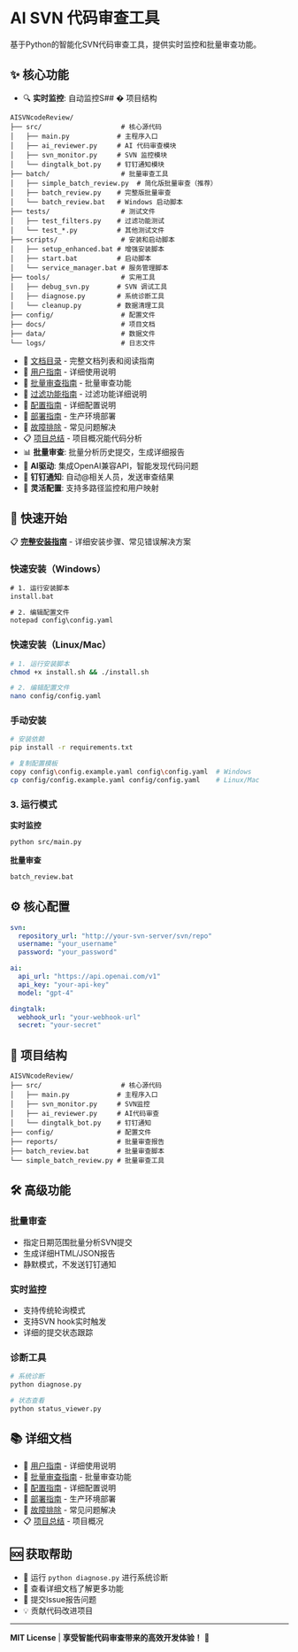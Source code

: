 # AI SVN 代码审查工具

基于Python的智能化SVN代码审查工具，提供实时监控和批量审查功能。

## ✨ 核心功能

- 🔍 **实时监控**: 自动监控S## � 项目结构

```
AISVNcodeReview/
├── src/                    # 核心源代码
│   ├── main.py            # 主程序入口
│   ├── ai_reviewer.py     # AI 代码审查模块
│   ├── svn_monitor.py     # SVN 监控模块
│   └── dingtalk_bot.py    # 钉钉通知模块
├── batch/                  # 批量审查工具
│   ├── simple_batch_review.py  # 简化版批量审查（推荐）
│   ├── batch_review.py    # 完整版批量审查
│   └── batch_review.bat   # Windows 启动脚本
├── tests/                  # 测试文件
│   ├── test_filters.py    # 过滤功能测试
│   └── test_*.py          # 其他测试文件
├── scripts/                # 安装和启动脚本
│   ├── setup_enhanced.bat # 增强安装脚本
│   ├── start.bat          # 启动脚本
│   └── service_manager.bat # 服务管理脚本
├── tools/                  # 实用工具
│   ├── debug_svn.py       # SVN 调试工具
│   ├── diagnose.py        # 系统诊断工具
│   └── cleanup.py         # 数据清理工具
├── config/                 # 配置文件
├── docs/                   # 项目文档
├── data/                   # 数据文件
└── logs/                   # 日志文件
```

- 📖 [文档目录](docs/README.md) - 完整文档列表和阅读指南
- 📖 [用户指南](docs/USER_GUIDE.md) - 详细使用说明
- 📖 [批量审查指南](docs/BATCH_REVIEW_GUIDE.md) - 批量审查功能
- 📖 [过滤功能指南](docs/FILTER_GUIDE.md) - 过滤功能详细说明
- 📖 [配置指南](docs/CONFIGURATION.md) - 详细配置说明
- 🚀 [部署指南](docs/DEPLOYMENT.md) - 生产环境部署
- 🔧 [故障排除](docs/TROUBLESHOOTING.md) - 常见问题解决
- 📋 [项目总结](docs/PROJECT_SUMMARY.md) - 项目概况能代码分析
- 📊 **批量审查**: 批量分析历史提交，生成详细报告
- 🤖 **AI驱动**: 集成OpenAI兼容API，智能发现代码问题
- 📱 **钉钉通知**: 自动@相关人员，发送审查结果
- 🎯 **灵活配置**: 支持多路径监控和用户映射

## 🚀 快速开始

📋 **[完整安装指南](INSTALL_GUIDE.md)** - 详细安装步骤、常见错误解决方案

### 快速安装（Windows）
```cmd
# 1. 运行安装脚本
install.bat

# 2. 编辑配置文件
notepad config\config.yaml
```

### 快速安装（Linux/Mac）
```bash
# 1. 运行安装脚本
chmod +x install.sh && ./install.sh

# 2. 编辑配置文件
nano config/config.yaml
```

### 手动安装
```bash
# 安装依赖
pip install -r requirements.txt

# 复制配置模板
copy config\config.example.yaml config\config.yaml  # Windows
cp config/config.example.yaml config/config.yaml    # Linux/Mac
```

### 3. 运行模式

**实时监控**
```bash
python src/main.py
```

**批量审查**
```bash
batch_review.bat
```

## ⚙️ 核心配置

```yaml
svn:
  repository_url: "http://your-svn-server/svn/repo"
  username: "your_username"
  password: "your_password"

ai:
  api_url: "https://api.openai.com/v1"
  api_key: "your-api-key"
  model: "gpt-4"

dingtalk:
  webhook_url: "your-webhook-url"
  secret: "your-secret"
```

## 📁 项目结构

```
AISVNcodeReview/
├── src/                    # 核心源代码
│   ├── main.py            # 主程序入口
│   ├── svn_monitor.py     # SVN监控
│   ├── ai_reviewer.py     # AI代码审查
│   └── dingtalk_bot.py    # 钉钉通知
├── config/                # 配置文件
├── reports/               # 批量审查报告
├── batch_review.bat       # 批量审查脚本
└── simple_batch_review.py # 批量审查工具
```

## 🛠️ 高级功能

### 批量审查
- 指定日期范围批量分析SVN提交
- 生成详细HTML/JSON报告
- 静默模式，不发送钉钉通知

### 实时监控
- 支持传统轮询模式
- 支持SVN hook实时触发
- 详细的提交状态跟踪

### 诊断工具
```bash
# 系统诊断
python diagnose.py

# 状态查看
python status_viewer.py
```

## 📚 详细文档

- 📖 [用户指南](USER_GUIDE.md) - 详细使用说明
- 📖 [批量审查指南](BATCH_REVIEW_GUIDE.md) - 批量审查功能
- 📖 [配置指南](CONFIGURATION.md) - 详细配置说明
- 🚀 [部署指南](DEPLOYMENT.md) - 生产环境部署
- 🔧 [故障排除](TROUBLESHOOTING.md) - 常见问题解决
- 📋 [项目总结](PROJECT_SUMMARY.md) - 项目概况

## 🆘 获取帮助

- 🔧 运行 `python diagnose.py` 进行系统诊断
- 📖 查看详细文档了解更多功能
- 🐛 提交Issue报告问题
- 💡 贡献代码改进项目

---

**MIT License** | **享受智能代码审查带来的高效开发体验！** 🚀
